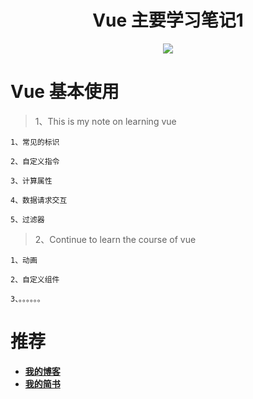# <div align=center>Vue 主要学习笔记1</div> 

<div align=center>
<img src="https://upload-images.jianshu.io/upload_images/3012005-30d9dd71838a87c4.png?imageMogr2/auto-orient/strip%7CimageView2/2/w/500">
 </div>   

# Vue 基本使用
> 1、This is my note on learning vue

    1、常见的标识

    2、自定义指令

    3、计算属性

    4、数据请求交互

    5、过滤器
    
 > 2、Continue to learn the course of vue
 
    1、动画
    
    2、自定义组件
    
    3、。。。。。。
    
   # 推荐
   
   * [**我的博客**](https:eirunye.github.io)
   * [**我的简书**](https://www.jianshu.com/u/447fdef5fb8f)

